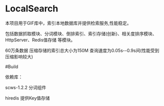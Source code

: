 LocalSearch
===========

本项目用于GIF库中，索引本地数据库并提供检索服务,性能稳定。

包括数据抓取模块、分词模块、倒排索引、索引存储(创新)、相关度排序模块、HttpServer、Redis值存储 等模块。

60万条数据 压缩存储的索引总大小为150M 查询速度为0.05s--0.9s间(性能受到压缩影响较大)

#Build

依赖库：

scws-1.2.2 分词组件

hiredis   提供Key值存储
